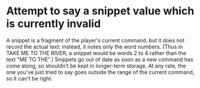 # Attempt to say a snippet value which is currently invalid

A snippet is a fragment of the player's current command, but it does not record the actual text: instead, it notes only the word numbers. (Thus in TAKE ME TO THE RIVER, a snippet would be words 2 to 4 rather than the text "ME TO THE".) Snippets go out of date as soon as a new command has come along, so shouldn't be kept in longer-term storage. At any rate, the one you've just tried to say goes outside the range of the current command, so it can't be right.
